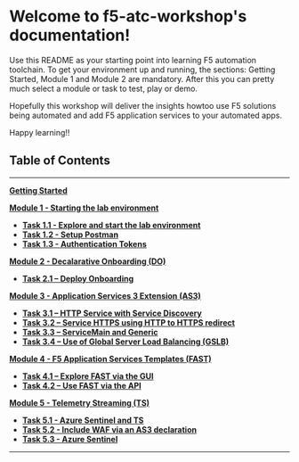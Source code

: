 
# Welcome to f5-atc-workshop's documentation!

Use this README as your starting point into learning F5 automation toolchain. To get your environment up and running, the sections: Getting Started, Module 1 and Module 2 are mandatory. After this you can pretty much select a module or task to test, play or demo.

Hopefully this workshop will deliver the insights howtoo use F5 solutions being automated and add F5 application services to your automated apps.

Happy learning!!

## Table of Contents

**********************************
**[Getting Started](docs/Getting_Started.rst)**

**[Module 1 - Starting the lab environment](docs/module_1/module1.rst)**

 * **[Task 1.1 - Explore and start the lab environment](docs/module_1/module1.rst/task1_1.rst)**
 * **[Task 1.2 - Setup Postman](docs/module_1/module1.rst/task1_2.rst)**
 * **[Task 1.3 - Authentication Tokens](docs/module_1/module1.rst/task1_2.rst)**

**[Module 2 - Decalarative Onboarding (DO)](docs/module_2/module2.rst)**

 * **[Task 2.1 – Deploy Onboarding](docs/module_2/task2_1.rst)**

**[Module 3 - Application Services 3 Extension (AS3)](docs/module_3/module3.rst)**

 * **[Task 3.1 – HTTP Service with Service Discovery](docs/module_3/task3_1.rst)**
 * **[Task 3.2 – Service HTTPS using HTTP to HTTPS redirect](docs/module_3/task3_2.rst)**
 * **[Task 3.3 – ServiceMain and Generic](docs/module_3/task3_3.rst)**
 * **[Task 3.4 – Use of Global Server Load Balancing (GSLB)](docs/module_3/task3_4.rst)**

**[Module 4 - F5 Application Services Templates (FAST)](docs/module_4/module4.rst)**

 * **[Task 4.1 – Explore FAST via the GUI](docs/module_4/task4_1.rst)**
 * **[Task 4.2 – Use FAST via the API](docs/module_4/task4_2.rst)**

**[Module 5 - Telemetry Streaming (TS)](docs/module_5/module5.rst)**

 * **[Task 5.1 - Azure Sentinel and TS](docs/module_5/task5_1.rst)**
 * **[Task 5.2 - Include WAF via an AS3 declaration](docs/module_5/task5_2.rst)**
 * **[Task 5.3 - Azure Sentinel](docs/module_5/task5_3.rst)**

**********************************